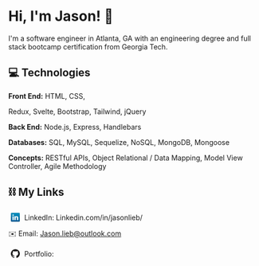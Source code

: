 # Hi, I'm Jason! 👋

I'm a software engineer in Atlanta, GA with an engineering degree and full stack bootcamp certification from Georgia Tech.

## 💻 Technologies

**Front End:**
HTML,
CSS,
<!-- <img src="icons/javascript.png" style="width: 18px; position: relative; top: 3px; margin: 0 5px; display: inline;" />Javascript,
<img src="icons/react.png" style="width: 18px; position: relative; top: 3px; margin: 0 5px; display: inline;" />React, -->
Redux,
Svelte,
Bootstrap,
Tailwind,
jQuery
<br/>

**Back End:**
Node.js,
Express,
Handlebars
<br/>

**Databases:**
SQL,
MySQL,
Sequelize,
NoSQL,
MongoDB,
Mongoose
<br/>

**Concepts:**
RESTful APIs,
Object Relational / Data Mapping,
Model View Controller,
Agile Methodology
<br/>

<!-- ### Misc
Jest -->

## ⛓ My Links

<img src="icons/linkedin.png" style="width: 18px; position: relative; top: 3px; margin: 0 5px;" /> LinkedIn: Linkedin.com/in/jasonlieb/
<br/>

✉️ Email: Jason.lieb@outlook.com
<br/>

<img src="icons/github.svg" style="width: 18px; position: relative; top: 3px; margin: 0 5px;" /> Portfolio:

<!-- <img src="https://img.shields.io/badge/HTML5-282C34?logo=html5&logoColor=E34F26" alt="HTML5 logo" title="HTML5" height="25" />
<img src="https://img.shields.io/badge/CSS3-282C34?logo=css3&logoColor=1572B6" alt="CSS3 logo" title="CSS3" height="25" />
<img src="https://img.shields.io/badge/JavaScript-282C34?logo=javascript&logoColor=F7DF1E" alt="JavaScript logo" title="JavaScript" height="25" /> -->

<!--


- 🔭 I’m currently working on ...
- 🌱 I’m currently learning ...
- 👯 I’m looking to collaborate on ...
- 🤔 I’m looking for help with ...
- 💬 Ask me about ...
- 📫 How to reach me: ...
- 😄 Pronouns: ...
- ⚡ Fun fact: ...
-->
